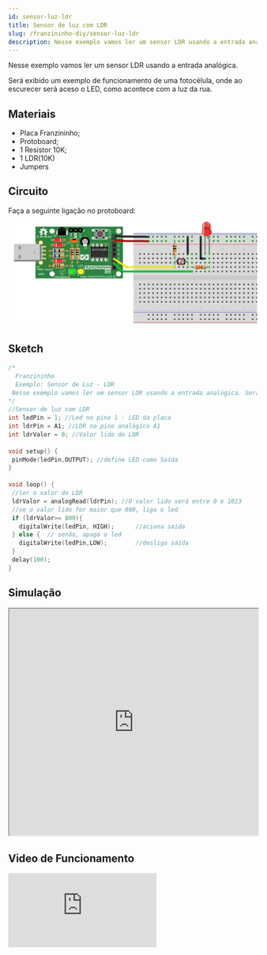 ```yaml
---
id: sensor-luz-ldr
title: Sensor de luz com LDR
slug: /franzininho-diy/sensor-luz-ldr
description: Nesse exemplo vamos ler um sensor LDR usando a entrada analógica da Franzininho DIY
---
```


Nesse exemplo vamos ler um sensor LDR usando a entrada analógica. 

Será exibido um exemplo de funcionamento de uma fotocélula, onde ao escurecer será aceso o LED, como acontece com a luz da rua.

## Materiais

* Placa Franzininho;
* Protoboard;
* 1 Resistor 10K;
* 1 LDR\(10K\)
* Jumpers


## Circuito

Faça a seguinte ligação no protoboard:

![](img/sensor-luz-ldr/sensor-luz-circuito.png)

## Sketch

```cpp
/*
  Franzininho
  Exemplo: Sensor de Luz - LDR
 Nesse exemplo vamos ler um sensor LDR usando a entrada analógica. Será exibido um exemplo de funcionamento de uma fotocélula, onde ao escurecer será aceso o LED, como acontece na luz da rua. ;)
*/
//Sensor de luz com LDR
int ledPin = 1; //Led no pino 1 - LED da placa
int ldrPin = A1; //LDR no pino analógico A1
int ldrValor = 0; //Valor lido do LDR

void setup() {
 pinMode(ledPin,OUTPUT); //define LED como Saída
}

void loop() {
 //ler o valor do LDR
 ldrValor = analogRead(ldrPin); //O valor lido será entre 0 e 1023
 //se o valor lido for maior que 800, liga o led
 if (ldrValor>= 800){
   digitalWrite(ledPin, HIGH);      //aciona saída
 } else {  // senão, apaga o led            
   digitalWrite(ledPin,LOW);        //desliga saída
 }
 delay(100);
}
```


## Simulação

<iframe width="100%" height="458px" src="https://wokwi.com/arduino/projects/311443234729493056?view=diagram"></iframe>

## Video de Funcionamento

<iframe   src="https://www.youtube.com/embed/AzypBpXO238" title="YouTube video player" frameborder="0" allow="accelerometer; autoplay; clipboard-write; encrypted-media; gyroscope; picture-in-picture" allowfullscreen></iframe>

